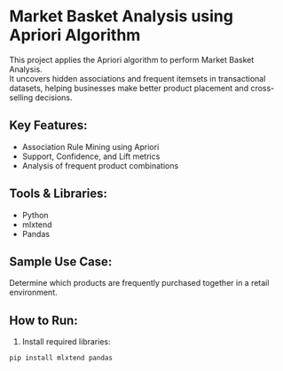 # Market Basket Analysis using Apriori Algorithm

This project applies the Apriori algorithm to perform Market Basket Analysis.  
It uncovers hidden associations and frequent itemsets in transactional datasets, helping businesses make better product placement and cross-selling decisions.

## Key Features:
- Association Rule Mining using Apriori
- Support, Confidence, and Lift metrics
- Analysis of frequent product combinations

## Tools & Libraries:
- Python
- mlxtend
- Pandas

## Sample Use Case:
Determine which products are frequently purchased together in a retail environment.

## How to Run:
1. Install required libraries:
```bash
pip install mlxtend pandas
